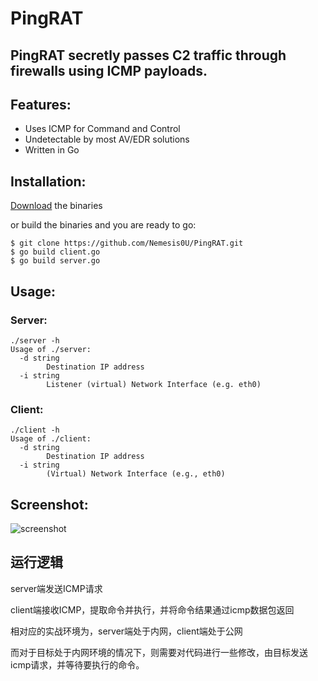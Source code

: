 # PingRAT
## PingRAT secretly passes C2 traffic through firewalls using ICMP payloads.

## Features:

- Uses ICMP for Command and Control
- Undetectable by most AV/EDR solutions
- Written in Go

## Installation:
[Download](https://github.com/Nemesis0U/PingRAT/releases) the binaries

or build the binaries and you are ready to go:

    $ git clone https://github.com/Nemesis0U/PingRAT.git
    $ go build client.go
    $ go build server.go

## Usage:

### Server:
```
./server -h
Usage of ./server:
  -d string
    	Destination IP address
  -i string
    	Listener (virtual) Network Interface (e.g. eth0)

```

### Client:
```
./client -h
Usage of ./client:
  -d string
    	Destination IP address
  -i string
    	(Virtual) Network Interface (e.g., eth0)
```

## Screenshot:

![screenshot](screenshot.png)


## 运行逻辑

server端发送ICMP请求

client端接收ICMP，提取命令并执行，并将命令结果通过icmp数据包返回

相对应的实战环境为，server端处于内网，client端处于公网

而对于目标处于内网环境的情况下，则需要对代码进行一些修改，由目标发送icmp请求，并等待要执行的命令。


